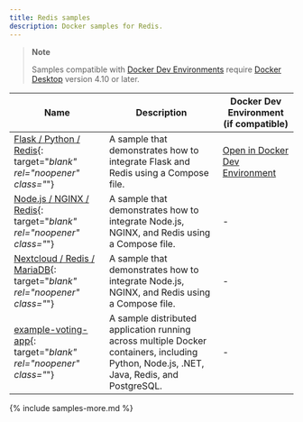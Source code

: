 ```yaml
---
title: Redis samples
description: Docker samples for Redis.
---
```


> **Note**
>
> Samples compatible with [Docker Dev Environments](../desktop/dev-environments/index.md) require [Docker Desktop](../get-docker.md) version 4.10 or later.

| Name | Description | Docker Dev Environment (if compatible) |
| ---- | ----------- | -------------------------------------- |
| [Flask / Python / Redis](https://github.com/docker/awesome-compose/tree/master/flask-redis){: target="_blank" rel="noopener" class="_"} |  A sample that demonstrates how to integrate Flask and Redis using a Compose file. | [Open in Docker Dev Environment](https://open.docker.com/dashboard/dev-envs?url=https://github.com/docker/awesome-compose/tree/master/flask-redis) |
| [Node.js / NGINX / Redis](https://github.com/docker/awesome-compose/tree/master/nginx-nodejs-redis){: target="_blank" rel="noopener" class="_"} | A sample that demonstrates how to integrate Node.js, NGINX, and Redis using a Compose file. | - |
| [Nextcloud / Redis / MariaDB](https://github.com/docker/awesome-compose/tree/master/nextcloud-redis-mariadb){: target="_blank" rel="noopener" class="_"} |  A sample that demonstrates how to integrate Node.js, NGINX, and Redis using a Compose file. | - |
| [example-voting-app](https://github.com/dockersamples/example-voting-app){: target="_blank" rel="noopener" class="_"} | A sample distributed application running across multiple Docker containers, including Python, Node.js, .NET, Java, Redis, and PostgreSQL. | - |


{% include samples-more.md %}